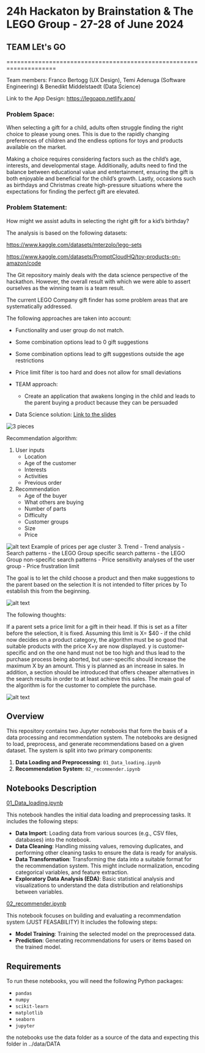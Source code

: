 # 24h Hackaton by Brainstation & The LEGO Group - 27-28 of June 2024
## TEAM LEt's GO 
====================================================================

Team members: 
Franco Bertogg (UX Design),
Temi Adenuga (Software Engineering) &
Benedikt Middelstaedt (Data Science)

Link to the App Design:
https://legoapp.netlify.app/

### Problem Space:

When selecting a gift for a child, adults often struggle finding the right choice to please young ones. This is due to the rapidly changing preferences of children and the endless options for toys and products available on the market.

Making a choice requires considering factors such as the child’s age, interests, and developmental stage. Additionally, adults need to find the balance between educational value and entertainment, ensuring the gift is both enjoyable and beneficial for the child’s growth. Lastly, occasions such as birthdays and Christmas create high-pressure situations where the expectations for finding the perfect gift are elevated.

### Problem Statement:
 How might we assist adults in selecting the right gift for a kid’s birthday?


The analysis is based on the following datasets: 

https://www.kaggle.com/datasets/mterzolo/lego-sets

https://www.kaggle.com/datasets/PromptCloudHQ/toy-products-on-amazon/code

The Git repository mainly deals with the data science perspective of the hackathon. However, the overall result with which we were able to assert ourselves as the winning team is a team result. 

The current LEGO Company gift finder has some problem areas that are
systematically addressed.

The following approaches are taken into account:

- Functionality and user group do not match.

- Some combination options lead to 0 gift suggestions
- Some combination options lead to gift suggestions outside the age restrictions
- Price limit filter is too hard and does not allow for small deviations

- TEAM approach:
    - Create an application that awakens longing in the child and leads to the parent buying a product because they can be persuaded

- Data Science solution:
[Link to the slides](LEtsGO_presentation.pdf)

![3 pieces](images/image.png)

Recommendation algorithm:
1. User inputs
    - Location
    - Age of the customer
    - Interests
    - Activities
    - Previous order
2. Recommendation
    - Age of the buyer
    - What others are buying
    - Number of parts
    - Difficulty
    - Customer groups
    - Size
    - Price

![alt text](images/image3.png)
Example of prices per age cluster
3. Trend
    - Trend analysis
    - Search patterns
    - the LEGO Group specific search patterns
    - the LEGO Group non-specific search patterns
    - Price sensitivity analyses of the user group
    - Price frustration limit

The goal is to let the child choose a product and then make suggestions to the parent based on the selection
It is not intended to filter prices by To establish this from the beginning.

![alt text](images/image2.png)

The following thoughts:



If a parent sets a price limit for a gift in their head. If this is set as a filter before
the selection, it is fixed. Assuming this limit is X= $40 - if the child now decides on a product category,
the algorithm must be so good that suitable products with the price X+y are now displayed. y is customer-specific and on the one hand must not be too high and
thus lead to the purchase process being aborted, but user-specific should increase the maximum X by an amount. This y is planned as an increase in sales. In addition, a section should be introduced that offers cheaper alternatives in the search results in order to at least achieve this sales.
The main goal of the algorithm is for the customer to complete the purchase.

![alt text](images/image-1.png)

## Overview

This repository contains two Jupyter notebooks that form the basis of a data processing and recommendation system. The notebooks are designed to load, preprocess, and generate recommendations based on a given dataset. The system is split into two primary components:

1. **Data Loading and Preprocessing**: `01_Data_loading.ipynb`
2. **Recommendation System**: `02_recommender.ipynb`

## Notebooks Description

[01_Data_loading.ipynb](/01_Data_loading.ipynb)

This notebook handles the initial data loading and preprocessing tasks. It includes the following steps:

- **Data Import**: Loading data from various sources (e.g., CSV files, databases) into the notebook.
- **Data Cleaning**: Handling missing values, removing duplicates, and performing other cleaning tasks to ensure the data is ready for analysis.
- **Data Transformation**: Transforming the data into a suitable format for the recommendation system. This might include normalization, encoding categorical variables, and feature extraction.
- **Exploratory Data Analysis (EDA)**: Basic statistical analysis and visualizations to understand the data distribution and relationships between variables.

[02_recommender.ipynb](/02_recommender.ipynb)

This notebook focuses on building and evaluating a recommendation system (JUST FEASABILITY) It includes the following steps:


- **Model Training**: Training the selected model on the preprocessed data.
- **Prediction**: Generating recommendations for users or items based on the trained model.

## Requirements

To run these notebooks, you will need the following Python packages:

- `pandas`
- `numpy`
- `scikit-learn`
- `matplotlib`
- `seaborn`
- `jupyter`

the notebooks use the data folder as a source of the data and expecting this folder in ../data/DATA



